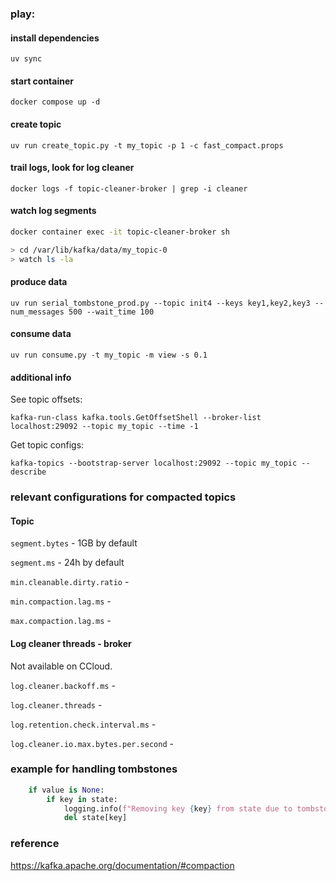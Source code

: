 ### play:

#### install dependencies

`uv sync`

#### start container

`docker compose up -d`

#### create topic

`uv run create_topic.py -t my_topic -p 1 -c fast_compact.props`


#### trail logs, look for log cleaner

`docker logs -f topic-cleaner-broker | grep -i cleaner`

#### watch log segments

```sh
docker container exec -it topic-cleaner-broker sh

> cd /var/lib/kafka/data/my_topic-0
> watch ls -la
```

#### produce data

`uv run serial_tombstone_prod.py --topic init4 --keys key1,key2,key3 --num_messages 500 --wait_time 100`

#### consume data

`uv run consume.py -t my_topic -m view -s 0.1`

#### additional info

See topic offsets:

`kafka-run-class kafka.tools.GetOffsetShell --broker-list localhost:29092 --topic my_topic --time -1`

Get topic configs:

`kafka-topics --bootstrap-server localhost:29092 --topic my_topic --describe`


### relevant configurations for compacted topics

#### Topic

`segment.bytes` - 1GB by default

`segment.ms` - 24h by default

`min.cleanable.dirty.ratio` - 

`min.compaction.lag.ms` - 

`max.compaction.lag.ms` - 


#### Log cleaner threads - broker

Not available on CCloud. 

`log.cleaner.backoff.ms` - 

`log.cleaner.threads` - 

`log.retention.check.interval.ms` - 

`log.cleaner.io.max.bytes.per.second` - 


### example for handling tombstones

```py
    if value is None:
        if key in state:
            logging.info(f"Removing key {key} from state due to tombstone message.")
            del state[key]
```

### reference

https://kafka.apache.org/documentation/#compaction